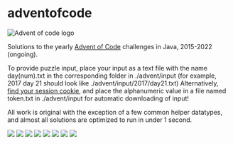 # adventofcode
![Advent of code logo](https://dansanderson.com/lab-notes/advent-of-code-mega65/aoc2.png)

Solutions to the yearly [Advent of Code](https://adventofcode.com/2022/about) challenges in Java, 2015-2022 (ongoing).

To provide puzzle input, place your input as a text file with the name day(num).txt in the corresponding folder in ./advent/input (for example, 2017 day 21 should look like ./advent/input/2017/day21.txt)
Alternatively, [find your session cookie](https://www.youtube.com/watch?v=tUd33_CXCzE), and place the alphanumeric value in a file named token.txt in ./advent/input for automatic downloading of input!

All work is original with the exception of a few common helper datatypes, and almost all solutions are optimized to run in under 1 second.
<!-- begin-year-badge -->
[![](https://img.shields.io/badge/2022-28%20stars-56721f)](./advent/aoc2022)
[![](https://img.shields.io/badge/2021-50%20stars-239323)](./advent/aoc2021)
[![](https://img.shields.io/badge/2020-50%20stars-239323)](./advent/aoc2020)
[![](https://img.shields.io/badge/2019-50%20stars-239323)](./advent/aoc2019)
[![](https://img.shields.io/badge/2018-50%20stars-239323)](./advent/aoc2018)
[![](https://img.shields.io/badge/2017-50%20stars-239323)](./advent/aoc2017)
[![](https://img.shields.io/badge/2016-50%20stars-239323)](./advent/aoc2016)
[![](https://img.shields.io/badge/2015-50%20stars-239323)](./advent/aoc2015)
<!-- end-year-badge -->
